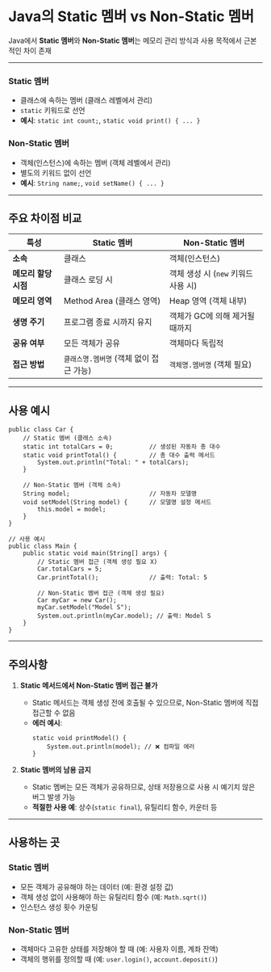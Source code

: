 # Java의 Static 멤버 vs Non-Static 멤버

Java에서 **Static 멤버**와 **Non-Static 멤버**는 메모리 관리 방식과 사용 목적에서 근본적인 차이 존재

---

### **Static 멤버**  
- 클래스에 속하는 멤버 (클래스 레벨에서 관리)  
- `static` 키워드로 선언  
- **예시**: `static int count;`, `static void print() { ... }`

### **Non-Static 멤버**  
- 객체(인스턴스)에 속하는 멤버 (객체 레벨에서 관리)  
- 별도의 키워드 없이 선언  
- **예시**: `String name;`, `void setName() { ... }`

---

## 주요 차이점 비교

| 특성                | Static 멤버                          | Non-Static 멤버                     |
|---------------------|--------------------------------------|-------------------------------------|
| **소속**            | 클래스                               | 객체(인스턴스)                      |
| **메모리 할당 시점** | 클래스 로딩 시                       | 객체 생성 시 (`new` 키워드 사용 시) |
| **메모리 영역**      | Method Area (클래스 영역)            | Heap 영역 (객체 내부)               |
| **생명 주기**        | 프로그램 종료 시까지 유지            | 객체가 GC에 의해 제거될 때까지      |
| **공유 여부**        | 모든 객체가 공유                     | 객체마다 독립적                     |
| **접근 방법**        | `클래스명.멤버명` (객체 없이 접근 가능) | `객체명.멤버명` (객체 필요)          |

---

## 사용 예시

```
public class Car {
    // Static 멤버 (클래스 소속)
    static int totalCars = 0;          // 생성된 자동차 총 대수
    static void printTotal() {         // 총 대수 출력 메서드
        System.out.println("Total: " + totalCars);
    }
    
    // Non-Static 멤버 (객체 소속)
    String model;                      // 자동차 모델명
    void setModel(String model) {      // 모델명 설정 메서드
        this.model = model;
    }
}

// 사용 예시
public class Main {
    public static void main(String[] args) {
        // Static 멤버 접근 (객체 생성 필요 X)
        Car.totalCars = 5;
        Car.printTotal();              // 출력: Total: 5
        
        // Non-Static 멤버 접근 (객체 생성 필요)
        Car myCar = new Car();
        myCar.setModel("Model S");
        System.out.println(myCar.model); // 출력: Model S
    }
}
```

---

## 주의사항

1. **Static 메서드에서 Non-Static 멤버 접근 불가**  
   - Static 메서드는 객체 생성 전에 호출될 수 있으므로, Non-Static 멤버에 직접 접근할 수 없음
   - **에러 예시**:  
     ```
     static void printModel() {
         System.out.println(model); // ❌ 컴파일 에러
     }
     ```

2. **Static 멤버의 남용 금지**  
   - Static 멤버는 모든 객체가 공유하므로, 상태 저장용으로 사용 시 예기치 않은 버그 발생 가능
   - **적절한 사용 예**: 상수(`static final`), 유틸리티 함수, 카운터 등

---

## 사용하는 곳

### **Static 멤버**  
- 모든 객체가 공유해야 하는 데이터 (예: 환경 설정 값)  
- 객체 생성 없이 사용해야 하는 유틸리티 함수 (예: `Math.sqrt()`)  
- 인스턴스 생성 횟수 카운팅

### **Non-Static 멤버**  
- 객체마다 고유한 상태를 저장해야 할 때 (예: 사용자 이름, 계좌 잔액)  
- 객체의 행위를 정의할 때 (예: `user.login()`, `account.deposit()`)

